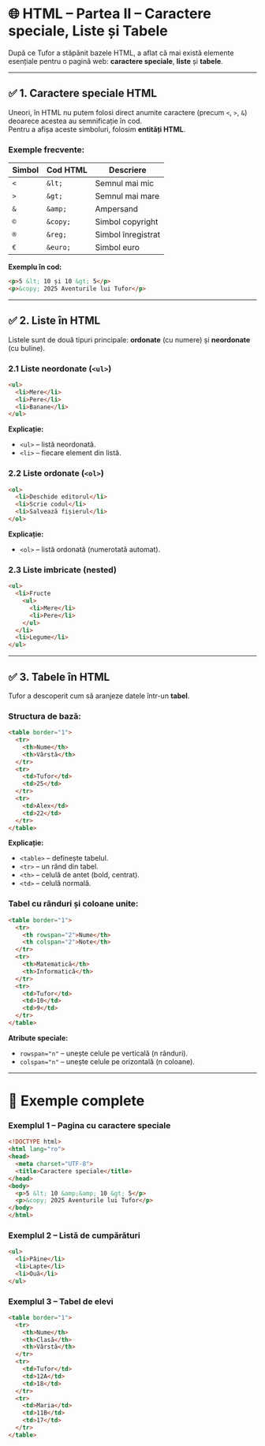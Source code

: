 # 🌐 HTML – Partea II – Caractere speciale, Liste și Tabele

După ce Tufor a stăpânit bazele HTML, a aflat că mai există elemente esențiale pentru o pagină web: **caractere speciale**, **liste** și **tabele**.

---

## ✅ 1. Caractere speciale HTML

Uneori, în HTML nu putem folosi direct anumite caractere (precum `<`, `>`, `&`) deoarece acestea au semnificație în cod.  
Pentru a afișa aceste simboluri, folosim **entități HTML**.

### Exemple frecvente:

| Simbol | Cod HTML | Descriere |
|--------|----------|-----------|
| `<`    | `&lt;`   | Semnul mai mic |
| `>`    | `&gt;`   | Semnul mai mare |
| `&`    | `&amp;`  | Ampersand |
| `©`    | `&copy;` | Simbol copyright |
| `®`    | `&reg;`  | Simbol înregistrat |
| `€`    | `&euro;` | Simbol euro |

**Exemplu în cod:**

```html
<p>5 &lt; 10 și 10 &gt; 5</p>
<p>&copy; 2025 Aventurile lui Tufor</p>
```

---

## ✅ 2. Liste în HTML

Listele sunt de două tipuri principale: **ordonate** (cu numere) și **neordonate** (cu buline).

### 2.1 Liste neordonate (`<ul>`)

```html
<ul>
  <li>Mere</li>
  <li>Pere</li>
  <li>Banane</li>
</ul>
```

**Explicație:**  
- `<ul>` – listă neordonată.  
- `<li>` – fiecare element din listă.

### 2.2 Liste ordonate (`<ol>`)

```html
<ol>
  <li>Deschide editorul</li>
  <li>Scrie codul</li>
  <li>Salvează fișierul</li>
</ol>
```

**Explicație:**  
- `<ol>` – listă ordonată (numerotată automat).

### 2.3 Liste imbricate (nested)

```html
<ul>
  <li>Fructe
    <ul>
      <li>Mere</li>
      <li>Pere</li>
    </ul>
  </li>
  <li>Legume</li>
</ul>
```

---

## ✅ 3. Tabele în HTML

Tufor a descoperit cum să aranjeze datele într-un **tabel**.

### Structura de bază:

```html
<table border="1">
  <tr>
    <th>Nume</th>
    <th>Vârstă</th>
  </tr>
  <tr>
    <td>Tufor</td>
    <td>25</td>
  </tr>
  <tr>
    <td>Alex</td>
    <td>22</td>
  </tr>
</table>
```

**Explicație:**  
- `<table>` – definește tabelul.  
- `<tr>` – un rând din tabel.  
- `<th>` – celulă de antet (bold, centrat).  
- `<td>` – celulă normală.

### Tabel cu rânduri și coloane unite:

```html
<table border="1">
  <tr>
    <th rowspan="2">Nume</th>
    <th colspan="2">Note</th>
  </tr>
  <tr>
    <th>Matematică</th>
    <th>Informatică</th>
  </tr>
  <tr>
    <td>Tufor</td>
    <td>10</td>
    <td>9</td>
  </tr>
</table>
```

**Atribute speciale:**  
- `rowspan="n"` – unește celule pe verticală (n rânduri).  
- `colspan="n"` – unește celule pe orizontală (n coloane).

---

# 📜 Exemple complete

### Exemplul 1 – Pagina cu caractere speciale

```html
<!DOCTYPE html>
<html lang="ro">
<head>
  <meta charset="UTF-8">
  <title>Caractere speciale</title>
</head>
<body>
  <p>5 &lt; 10 &amp;&amp; 10 &gt; 5</p>
  <p>&copy; 2025 Aventurile lui Tufor</p>
</body>
</html>
```

### Exemplul 2 – Listă de cumpărături

```html
<ul>
  <li>Pâine</li>
  <li>Lapte</li>
  <li>Ouă</li>
</ul>
```

### Exemplul 3 – Tabel de elevi

```html
<table border="1">
  <tr>
    <th>Nume</th>
    <th>Clasă</th>
    <th>Vârstă</th>
  </tr>
  <tr>
    <td>Tufor</td>
    <td>12A</td>
    <td>18</td>
  </tr>
  <tr>
    <td>Maria</td>
    <td>11B</td>
    <td>17</td>
  </tr>
</table>
```
